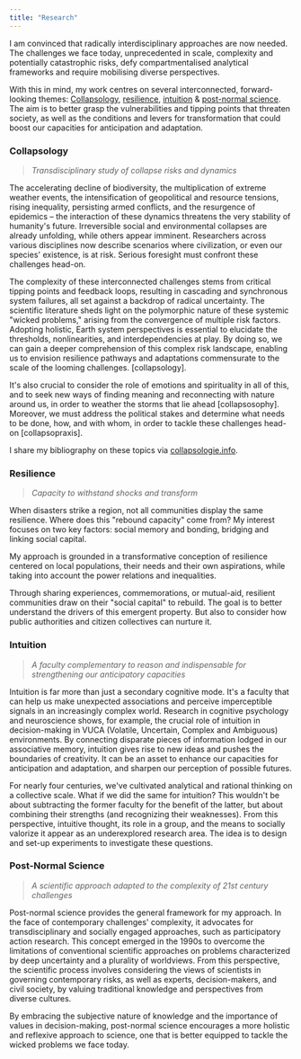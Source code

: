 ```yaml
---
title: "Research"
---
```

I am convinced that radically interdisciplinary approaches are now needed. The challenges we face today, unprecedented in scale, complexity and potentially catastrophic risks, defy compartmentalised analytical frameworks and require mobilising diverse perspectives.

With this in mind, my work centres on several interconnected, forward-looking themes: [Collapsology](#collapsology), [resilience](#resilience), [intuition](#intuition) & [post-normal science](#post-normal-science). The aim is to better grasp the vulnerabilities and tipping points that threaten society, as well as the conditions and levers for transformation that could boost our capacities for anticipation and adaptation.

### Collapsology

> *Transdisciplinary study of collapse risks and dynamics*

The accelerating decline of biodiversity, the multiplication of extreme weather events, the intensification of geopolitical and resource tensions, rising inequality, persisting armed conflicts, and the resurgence of epidemics – the interaction of these dynamics threatens the very stability of humanity's future. Irreversible social and environmental collapses are already unfolding, while others appear imminent. Researchers across various disciplines now describe scenarios where civilization, or even our species' existence, is at risk. Serious foresight must confront these challenges head-on.

The complexity of these interconnected challenges stems from critical tipping points and feedback loops, resulting in cascading and synchronous system failures, all set against a backdrop of radical uncertainty. The scientific literature sheds light on the polymorphic nature of these systemic "wicked problems," arising from the convergence of multiple risk factors. Adopting holistic, Earth system perspectives is essential to elucidate the thresholds, nonlinearities, and interdependencies at play. By doing so, we can gain a deeper comprehension of this complex risk landscape, enabling us to envision resilience pathways and adaptations commensurate to the scale of the looming challenges. [collapsology].

It's also crucial to consider the role of emotions and spirituality in all of this, and to seek new ways of finding meaning and reconnecting with nature around us, in order to weather the storms that lie ahead  [collapsosophy]. Moreover, we must address the political stakes and determine what needs to be done, how, and with whom, in order to tackle these challenges head-on [collapsopraxis].

I share my bibliography on these topics via [collapsologie.info](https://www.collapsologie.info/en/science).

### Resilience

> *Capacity to withstand shocks and transform*

When disasters strike a region, not all communities display the same resilience. Where does this "rebound capacity" come from? My interest focuses on two key factors: social memory and bonding, bridging and linking social capital.

My approach is grounded in a transformative conception of resilience centered on local populations, their needs and their own aspirations, while taking into account the power relations and inequalities.

Through sharing experiences, commemorations, or mutual-aid, resilient communities draw on their "social capital" to rebuild. The goal is to better understand the drivers of this emergent property. But also to consider how public authorities and citizen collectives can nurture it.

### Intuition

> *A faculty complementary to reason and indispensable for strengthening our anticipatory capacities*

Intuition is far more than just a secondary cognitive mode. It's a faculty that can help us make unexpected associations and perceive imperceptible signals in an increasingly complex world. Research in cognitive psychology and neuroscience shows, for example, the crucial role of intuition in decision-making in VUCA (Volatile, Uncertain, Complex and Ambiguous) environments. By connecting disparate pieces of information lodged in our associative memory, intuition gives rise to new ideas and pushes the boundaries of creativity. It can be an asset to enhance our capacities for anticipation and adaptation, and sharpen our perception of possible futures.

For nearly four centuries, we've cultivated analytical and rational thinking on a collective scale. What if we did the same for intuition? This wouldn't be about subtracting the former faculty for the benefit of the latter, but about combining their strengths (and recognizing their weaknesses). From this perspective, intuitive thought, its role in a group, and the means to socially valorize it appear as an underexplored research area. The idea is to design and set-up experiments to investigate these questions.

### Post-Normal Science

> *A scientific approach adapted to the complexity of 21st century challenges*

Post-normal science provides the general framework for my approach. In the face of contemporary challenges' complexity, it advocates for transdisciplinary and socially engaged approaches, such as participatory action research. This concept emerged in the 1990s to overcome the limitations of conventional scientific approaches on problems characterized by deep uncertainty and a plurality of worldviews. From this perspective, the scientific process involves considering the views of scientists in governing contemporary risks, as well as experts, decision-makers, and civil society, by valuing traditional knowledge and perspectives from diverse cultures.

By embracing the subjective nature of knowledge and the importance of values in decision-making, post-normal science encourages a more holistic and reflexive approach to science, one that is better equipped to tackle the wicked problems we face today.